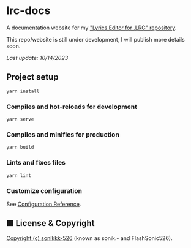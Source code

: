 # lrc-docs
A documentation website for my ["Lyrics Editor for .LRC" repository](https://github.com/sonikkk-526/Lyrics-Editor-for-.LRC).

This repo/website is still under development, I will publish more details soon.

_Last update: 10/14/2023_

## Project setup
```
yarn install
```

### Compiles and hot-reloads for development
```
yarn serve
```

### Compiles and minifies for production
```
yarn build
```

### Lints and fixes files
```
yarn lint
```

### Customize configuration
See [Configuration Reference](https://cli.vuejs.org/config/).

## ■ License & Copyright
[Copyright (c) sonikkk-526](LICENSE) (known as sonik.- and FlashSonic526).